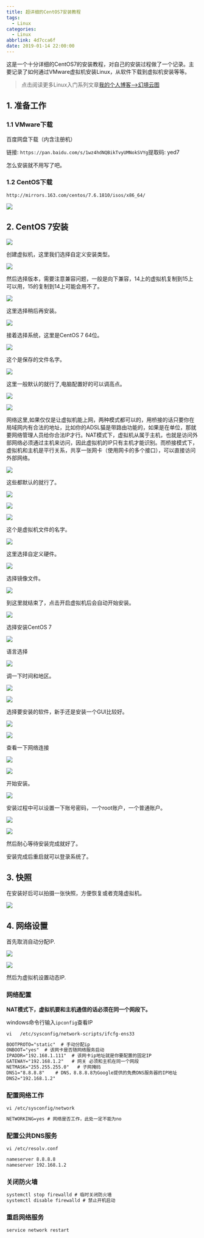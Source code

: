 ```yaml
---
title: 超详细的CentOS7安装教程
tags:
  - Linux
categories:
  - Linux
abbrlink: 4d7cca6f
date: 2019-01-14 22:00:00
---
```


这是一个十分详细的CentOS7的安装教程，对自己的安装过程做了一个记录。主要记录了如何通过VMware虚拟机安装Linux，从软件下载到虚拟机安装等等。

<!--more-->

> 点击阅读更多Linux入门系列文章[我的个人博客-->幻境云图](https://www.lixueduan.com/categories/Linux/)

## 1. 准备工作

### 1.1 VMware下载

百度网盘下载（内含注册机）

链接: `https://pan.baidu.com/s/1wz4hdNQBikTvyUMNokSVYg`提取码: yed7

怎么安装就不用写了吧。

### 1.2 CentOS下载

`http://mirrors.163.com/centos/7.6.1810/isos/x86_64/`

![](https://github.com/illusorycloud/illusorycloud.github.io/raw/hexo/myImages/linux/software-install/centos7-down.png)

## 2. CentOS 7安装

![](https://github.com/illusorycloud/illusorycloud.github.io/raw/hexo/myImages/linux/centos7-install/1-create-vm.png)

创建虚拟机，这里我们选择自定义安装类型。

![](https://github.com/illusorycloud/illusorycloud.github.io/raw/hexo/myImages/linux/centos7-install/2-custom-install.png)

然后选择版本，需要注意兼容问题，一般是向下兼容，14上的虚拟机复制到15上可以用，15的复制到14上可能会用不了。

![](https://github.com/illusorycloud/illusorycloud.github.io/raw/hexo/myImages/linux/centos7-install/3-version-select.png)

这里选择稍后再安装。

![](https://github.com/illusorycloud/illusorycloud.github.io/raw/hexo/myImages/linux/centos7-install/4-after-install.png)

接着选择系统，这里是CentOS 7 64位。

![](https://github.com/illusorycloud/illusorycloud.github.io/raw/hexo/myImages/linux/centos7-install/5-system-select.png)

这个是保存的文件名字。

![](https://github.com/illusorycloud/illusorycloud.github.io/raw/hexo/myImages/linux/centos7-install/6-filename.png)

这里一般默认的就行了,电脑配置好的可以调高点。

![](https://github.com/illusorycloud/illusorycloud.github.io/raw/hexo/myImages/linux/centos7-install/7-cpu-select.png)

![](https://github.com/illusorycloud/illusorycloud.github.io/raw/hexo/myImages/linux/centos7-install/8-memory-select.png)

网络这里,如果仅仅是让虚拟机能上网，两种模式都可以的，用桥接的话只要你在局域网内有合法的地址，比如你的ADSL猫是带路由功能的，如果是在单位，那就要网络管理人员给你合法IP才行。NAT模式下，虚拟机从属于主机，也就是访问外部网络必须通过主机来访问，因此虚拟机的IP只有主机才能识别。而桥接模式下，虚拟机和主机是平行关系，共享一张网卡（使用网卡的多个接口），可以直接访问外部网络。

![](https://github.com/illusorycloud/illusorycloud.github.io/raw/hexo/myImages/linux/centos7-install/9-network-select.png)

这些都默认的就行了。

![](https://github.com/illusorycloud/illusorycloud.github.io/raw/hexo/myImages/linux/centos7-install/10-IO-select.png)

![](https://github.com/illusorycloud/illusorycloud.github.io/raw/hexo/myImages/linux/centos7-install/11-disk-select.png)

![](https://github.com/illusorycloud/illusorycloud.github.io/raw/hexo/myImages/linux/centos7-install/12-newdisk-select.png)

这个是虚拟机文件的名字。

![](https://github.com/illusorycloud/illusorycloud.github.io/raw/hexo/myImages/linux/centos7-install/14-filename.png)

这里选择自定义硬件。

![](https://github.com/illusorycloud/illusorycloud.github.io/raw/hexo/myImages/linux/centos7-install/15-custom.png)

选择镜像文件。

![](https://github.com/illusorycloud/illusorycloud.github.io/raw/hexo/myImages/linux/centos7-install/17-file-select.png)

到这里就结束了，点击开启虚拟机后会自动开始安装。

![](https://github.com/illusorycloud/illusorycloud.github.io/raw/hexo/myImages/linux/centos7-install/18-start.png)

选择安装CentOS 7

![](https://github.com/illusorycloud/illusorycloud.github.io/raw/hexo/myImages/linux/centos7-install/19-setup.png)

语言选择

![](https://github.com/illusorycloud/illusorycloud.github.io/raw/hexo/myImages/linux/centos7-install/20-language.png)

调一下时间和地区。

![](https://github.com/illusorycloud/illusorycloud.github.io/raw/hexo/myImages/linux/centos7-install/21-time.png)

![](https://github.com/illusorycloud/illusorycloud.github.io/raw/hexo/myImages/linux/centos7-install/22-time2.png)

选择要安装的软件，新手还是安装一个GUI比较好。

![](https://github.com/illusorycloud/illusorycloud.github.io/raw/hexo/myImages/linux/centos7-install/23-software1.png)

![](https://github.com/illusorycloud/illusorycloud.github.io/raw/hexo/myImages/linux/centos7-install/24-software2.png)

查看一下网络连接

![](https://github.com/illusorycloud/illusorycloud.github.io/raw/hexo/myImages/linux/centos7-install/25-network-set1.png)

![](https://github.com/illusorycloud/illusorycloud.github.io/raw/hexo/myImages/linux/centos7-install/26-network-set2.png)

开始安装。

![](https://github.com/illusorycloud/illusorycloud.github.io/raw/hexo/myImages/linux/centos7-install/27-begin-install.png)

安装过程中可以设置一下账号密码，一个root账户，一个普通账户。

![](https://github.com/illusorycloud/illusorycloud.github.io/raw/hexo/myImages/linux/centos7-install/28-password-set1.png)

![](https://github.com/illusorycloud/illusorycloud.github.io/raw/hexo/myImages/linux/centos7-install/29-password-set2.png)

然后耐心等待安装完成就好了。

安装完成后重启就可以登录系统了。

## 3. 快照

在安装好后可以拍摄一张快照，方便恢复或者克隆虚拟机。

![](https://github.com/illusorycloud/illusorycloud.github.io/raw/hexo/myImages/linux/centos7-install/30-backup1.png)

## 4. 网络设置

首先取消自动分配IP.

![](https://github.com/illusorycloud/illusorycloud.github.io/raw/hexo/myImages/linux/centos7-install/31-ip-set1.png)

![](https://github.com/illusorycloud/illusorycloud.github.io/raw/hexo/myImages/linux/centos7-install/32-ip-set2.png)

然后为虚拟机设置动态IP.

### 网络配置

**NAT模式下，虚拟机要和主机通信的话必须在同一个网段下。**

windows命令行输入`ipconfig`查看IP  

`vi   /etc/sysconfig/network-scripts/ifcfg-ens33`

```xml
BOOTPROTO="static"  # 手动分配ip
ONBOOT="yes"  # 该网卡是否随网络服务启动
IPADDR="192.168.1.111"  # 该网卡ip地址就是你要配置的固定IP
GATEWAY="192.168.1.2"   # 网关 必须和主机在同一个网段
NETMASK="255.255.255.0"   # 子网掩码
DNS1="8.8.8.8"    # DNS，8.8.8.8为Google提供的免费DNS服务器的IP地址
DNS2="192.168.1.2" 
```

### 配置网络工作

`vi /etc/sysconfig/network`

```xml
NETWORKING=yes # 网络是否工作，此处一定不能为no
```

### 配置公共DNS服务

`vi /etc/resolv.conf`

```xml
nameserver 8.8.8.8
nameserver 192.168.1.2
```

### 关闭防火墙

```java
systemctl stop firewalld # 临时关闭防火墙
systemctl disable firewalld # 禁止开机启动
```

### 重启网络服务

`service network restart`

